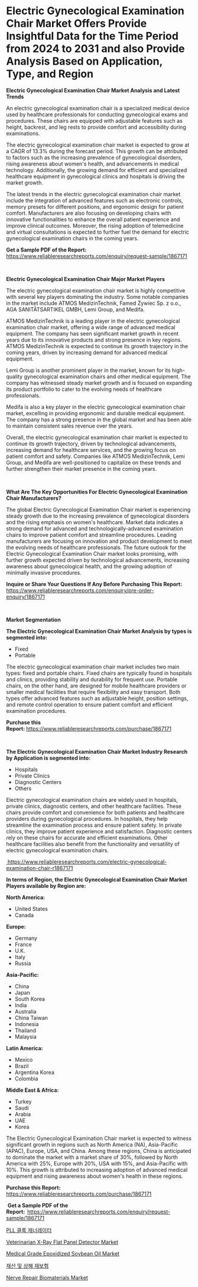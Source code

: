 <p><h1>Electric Gynecological Examination Chair Market Offers Provide Insightful Data for the Time Period from 2024 to 2031 and also Provide Analysis Based on Application, Type, and Region</h1></p><p><strong>Electric Gynecological Examination Chair Market Analysis and Latest Trends</strong></p>
<p><p>An electric gynecological examination chair is a specialized medical device used by healthcare professionals for conducting gynecological exams and procedures. These chairs are equipped with adjustable features such as height, backrest, and leg rests to provide comfort and accessibility during examinations.</p><p>The electric gynecological examination chair market is expected to grow at a CAGR of 13.3% during the forecast period. This growth can be attributed to factors such as the increasing prevalence of gynecological disorders, rising awareness about women's health, and advancements in medical technology. Additionally, the growing demand for efficient and specialized healthcare equipment in gynecological clinics and hospitals is driving the market growth.</p><p>The latest trends in the electric gynecological examination chair market include the integration of advanced features such as electronic controls, memory presets for different positions, and ergonomic design for patient comfort. Manufacturers are also focusing on developing chairs with innovative functionalities to enhance the overall patient experience and improve clinical outcomes. Moreover, the rising adoption of telemedicine and virtual consultations is expected to further fuel the demand for electric gynecological examination chairs in the coming years.</p></p>
<p><strong>Get a Sample PDF of the Report:&nbsp;</strong> <a href="https://www.reliableresearchreports.com/enquiry/request-sample/1867171">https://www.reliableresearchreports.com/enquiry/request-sample/1867171</a></p>
<p>&nbsp;</p>
<p><strong>Electric Gynecological Examination Chair Major Market Players</strong></p>
<p><p>The electric gynecological examination chair market is highly competitive with several key players dominating the industry. Some notable companies in the market include ATMOS MedizinTechnik, Famed Żywiec Sp. z o.o., AGA SANITÄTSARTIKEL GMBH, Lemi Group, and Medifa.</p><p>ATMOS MedizinTechnik is a leading player in the electric gynecological examination chair market, offering a wide range of advanced medical equipment. The company has seen significant market growth in recent years due to its innovative products and strong presence in key regions. ATMOS MedizinTechnik is expected to continue its growth trajectory in the coming years, driven by increasing demand for advanced medical equipment.</p><p>Lemi Group is another prominent player in the market, known for its high-quality gynecological examination chairs and other medical equipment. The company has witnessed steady market growth and is focused on expanding its product portfolio to cater to the evolving needs of healthcare professionals.</p><p>Medifa is also a key player in the electric gynecological examination chair market, excelling in providing ergonomic and durable medical equipment. The company has a strong presence in the global market and has been able to maintain consistent sales revenue over the years.</p><p>Overall, the electric gynecological examination chair market is expected to continue its growth trajectory, driven by technological advancements, increasing demand for healthcare services, and the growing focus on patient comfort and safety. Companies like ATMOS MedizinTechnik, Lemi Group, and Medifa are well-positioned to capitalize on these trends and further strengthen their market presence in the coming years.</p></p>
<p>&nbsp;</p>
<p><strong>What Are The Key Opportunities For Electric Gynecological Examination Chair Manufacturers?</strong></p>
<p><p>The global Electric Gynecological Examination Chair market is experiencing steady growth due to the increasing prevalence of gynecological disorders and the rising emphasis on women's healthcare. Market data indicates a strong demand for advanced and technologically-advanced examination chairs to improve patient comfort and streamline procedures. Leading manufacturers are focusing on innovation and product development to meet the evolving needs of healthcare professionals. The future outlook for the Electric Gynecological Examination Chair market looks promising, with further growth expected driven by technological advancements, increasing awareness about gynecological health, and the growing adoption of minimally invasive procedures.</p></p>
<p><strong>Inquire or Share Your Questions If Any Before Purchasing This Report:</strong> <a href="https://www.reliableresearchreports.com/enquiry/pre-order-enquiry/1867171">https://www.reliableresearchreports.com/enquiry/pre-order-enquiry/1867171</a></p>
<p>&nbsp;</p>
<p><strong>Market Segmentation</strong></p>
<p><strong>The Electric Gynecological Examination Chair Market Analysis by types is segmented into:</strong></p>
<p><ul><li>Fixed</li><li>Portable</li></ul></p>
<p><p>The electric gynecological examination chair market includes two main types: fixed and portable chairs. Fixed chairs are typically found in hospitals and clinics, providing stability and durability for frequent use. Portable chairs, on the other hand, are designed for mobile healthcare providers or smaller medical facilities that require flexibility and easy transport. Both types offer advanced features such as adjustable height, position settings, and remote control operation to ensure patient comfort and efficient examination procedures.</p></p>
<p><strong>Purchase this Report:&nbsp;</strong><a href="https://www.reliableresearchreports.com/purchase/1867171">https://www.reliableresearchreports.com/purchase/1867171</a></p>
<p>&nbsp;</p>
<p><strong>The Electric Gynecological Examination Chair Market Industry Research by Application is segmented into:</strong></p>
<p><ul><li>Hospitals</li><li>Private Clinics</li><li>Diagnostic Centers</li><li>Others</li></ul></p>
<p><p>Electric gynecological examination chairs are widely used in hospitals, private clinics, diagnostic centers, and other healthcare facilities. These chairs provide comfort and convenience for both patients and healthcare providers during gynecological procedures. In hospitals, they help streamline the examination process and ensure patient safety. In private clinics, they improve patient experience and satisfaction. Diagnostic centers rely on these chairs for accurate and efficient examinations. Other healthcare facilities also benefit from the functionality and versatility of electric gynecological examination chairs.</p></p>
<p><a href="https://www.reliableresearchreports.com/electric-gynecological-examination-chair-r1867171">&nbsp;https://www.reliableresearchreports.com/electric-gynecological-examination-chair-r1867171</a></p>
<p><strong>In terms of Region, the Electric Gynecological Examination Chair Market Players available by Region are:</strong></p>
<p>
    <p> <strong> North America: </strong>
        <ul>
            <li>United States</li>
            <li>Canada</li>
        </ul>
        </p> 
    <p> <strong> Europe: </strong>
        <ul>
            <li>Germany</li>
            <li>France</li>
            <li>U.K.</li>
            <li>Italy</li>
            <li>Russia</li>
        </ul>
        </p> 
    <p> <strong> Asia-Pacific: </strong>
        <ul>
            <li>China</li>
            <li>Japan</li>
            <li>South Korea</li>
            <li>India</li>
            <li>Australia</li>
            <li>China Taiwan</li>
            <li>Indonesia</li>
            <li>Thailand</li>
            <li>Malaysia</li>
        </ul>
        </p> 
    <p> <strong> Latin America: </strong>
        <ul>
            <li>Mexico</li>
            <li>Brazil</li>
            <li>Argentina Korea</li>
            <li>Colombia</li>
        </ul>
        </p> 
    <p> <strong> Middle East & Africa: </strong>
        <ul>
            <li>Turkey</li>
            <li>Saudi</li>
            <li>Arabia</li>
            <li>UAE</li>
            <li>Korea</li>
        </ul>
    </p>
    </p>
<p><p>The Electric Gynecological Examination Chair market is expected to witness significant growth in regions such as North America (NA), Asia-Pacific (APAC), Europe, USA, and China. Among these regions, China is anticipated to dominate the market with a market share of 30%, followed by North America with 25%, Europe with 20%, USA with 15%, and Asia-Pacific with 10%. This growth is attributed to increasing adoption of advanced medical equipment and rising awareness about women's health in these regions.</p></p>
<p><strong>Purchase this Report: </strong><a href="https://www.reliableresearchreports.com/purchase/1867171">https://www.reliableresearchreports.com/purchase/1867171</a></p>
<p>&nbsp;<strong>Get a Sample PDF of the Report:&nbsp;&nbsp;</strong><a href="https://www.reliableresearchreports.com/enquiry/request-sample/1867171">https://www.reliableresearchreports.com/enquiry/request-sample/1867171</a></p>
<p><strong></strong></p>
<p><p><a href="https://github.com/muchswr/Market-Research-Report-List-2/blob/main/904206476998.md">PLL 클록 제너레이터</a></p><p><a href="https://github.com/ajohirul8010/Market-Research-Report-List-1/blob/main/veterinarian-x-ray-flat-panel-detector-market.md">Veterinarian X-Ray Flat Panel Detector Market</a></p><p><a href="https://github.com/jahid123ahm/Market-Research-Report-List-1/blob/main/medical-grade-epoxidized-soybean-oil-market.md">Medical Grade Epoxidized Soybean Oil Market</a></p><p><a href="https://github.com/alpinestartsekian/Market-Research-Report-List-2/blob/main/304745276997.md">재산 및 상해 재보험</a></p><p><a href="https://github.com/riwar777/Market-Research-Report-List-1/blob/main/nerve-repair-biomaterials-market.md">Nerve Repair Biomaterials Market</a></p></p>